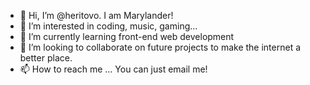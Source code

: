 - 👋 Hi, I’m @heritovo. I am Marylander!
- 👀 I’m interested in coding, music, gaming...
- 🌱 I’m currently learning front-end web development
- 💞️ I’m looking to collaborate on future projects to make the internet a better place.
- 📫 How to reach me ... You can just email me!

<!---
heritovo/heritovo is a ✨ special ✨ repository because its `README.md` (this file) appears on your GitHub profile.
You can click the Preview link to take a look at your changes.
--->
